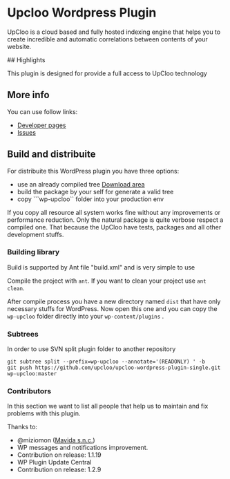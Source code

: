 # Upcloo Wordpress Plugin

UpCloo is a cloud based and fully hosted indexing engine that helps you to create incredible and automatic correlations between contents of your website.

## Highlights

This plugin is designed for provide a full access to UpCloo technology

## More info

You can use follow links:

 * [Developer pages](http://developer.upcloo.com/application/wordpress.html)
 * [Issues](https://github.com/upcloo/upcloo-wordpress-plugin/issues)

## Build and distribuite

For distribuite this WordPress plugin you have three options:

 * use an already compiled tree [Download area](/upcloo/upcloo-wordpress-plugin/downloads)
 * build the package by your self for generate a valid tree
 * copy ```wp-upcloo`` folder into your production env

If you copy all resource all system works fine without any improvements
or performance reduction. Only the natural package is quite verbose
respect a compiled one. That because the UpCloo have tests, packages
and all other development stuffs.

### Building library

Build is supported by Ant file "build.xml" and is very simple to use

Compile the project with ```ant```. If you want to clean your
project use ```ant clean```.

After compile process you have a new directory named ```dist``` that
have only necessary stuffs for WordPress. Now open this one and
you can copy the ```wp-upcloo``` folder directly into your ```wp-content/plugins``` .

### Subtrees

In order to use SVN split plugin folder to another repository

```
git subtree split --prefix=wp-upcloo --annotate='(READONLY) ' -b
git push https://github.com/upcloo/upcloo-wordpress-plugin-single.git wp-upcloo:master
```

### Contributors

In this section we want to list all people that help us to maintain and fix problems with this
plugin.

Thanks to:

 * @miziomon ([Mavida s.n.c.](http://www.mavida.com/))
  * WP messages and notifications improvement.
   * Contribution on release: 1.1.19
  * WP Plugin Update Central
   * Contribution on release: 1.2.9

